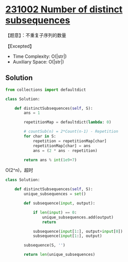 # [231002 Number of distinct subsequences](https://practice.geeksforgeeks.org/problems/number-of-distinct-subsequences0909/1)

【题意】：不重复子序列的数量

【Excepted】

- Time Complexity: O(|str|)
- Auxiliary Space: O(|str|)

## Solution

```py
from collections import defaultdict

class Solution:

    def distinctSubsequences(self, S):
        ans = 1

        repetitionMap = defaultdict(lambda: 0)

        # countSub(n) = 2*Count(n-1) - Repetition
        for char in S:
            repetition = repetitionMap[char]
            repetitionMap[char] = ans
            ans = (2 * ans - repetition)

        return ans % int(1e9+7)
```

O(2^n)，超时

```py
class Solution:

    def distinctSubsequences(self, S):
        unique_subsequences = set()

        def subsequence(input, output):

            if len(input) == 0:
                unique_subsequences.add(output)
                return

            subsequence(input[1:], output+input[0])
            subsequence(input[1:], output)

        subsequence(S, '')

        return len(unique_subsequences)
```

